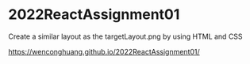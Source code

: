 # 2022ReactAssignment01
Create a similar layout as the targetLayout.png by using HTML and CSS

https://wenconghuang.github.io/2022ReactAssignment01/
